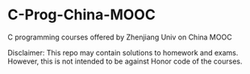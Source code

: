 # C-Prog-China-MOOC
C programming courses offered by Zhenjiang Univ on China MOOC

Disclaimer: 
This repo may contain solutions to homework and exams. 
However, this is not intended to be against Honor code of the courses.

